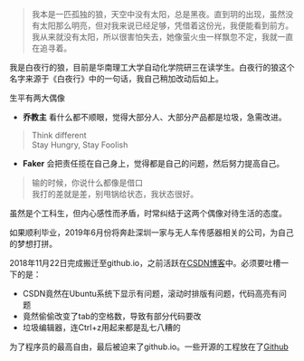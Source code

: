    
>我本是一匹孤独的狼，天空中没有太阳，总是黑夜。直到玥的出现，虽然没有太阳那么明亮，但对我来说已经足够，凭借着这份光，我便能看到前方。我从来就没有太阳，所以很害怕失去，她像萤火虫一样飘忽不定，我就一直在追寻着。

我是白夜行的狼，目前是华南理工大学自动化学院研三在读学生。白夜行的狼这个名字来源于《白夜行》中的一句话，我自己稍加改动后如上。

生平有两大偶像  
* **乔教主**
看什么都不顺眼，觉得大部分人、大部分产品都是垃圾，急需改进。  
> Think different  
> Stay Hungry, Stay Foolish  

* **Faker**
会把责任揽在自己身上，觉得都是自己的问题，然后努力提高自己。  
>输的时候，你说什么都像是借口  
>我打的差就是差，别甩锅给状态，我状态很好。  

虽然是个工科生，但内心感性而矛盾，时常纠结于这两个偶像对待生活的态度。

如果顺利毕业，2019年6月份将奔赴深圳一家与无人车传感器相关的公司，为自己的梦想打拼。

2018年11月22日完成搬迁至github.io，之前活跃在[CSDN博客](https://blog.csdn.net/u013834525)中。必须要吐槽一下的是：
* CSDN竟然在Ubuntu系统下显示有问题，滚动时排版有问题，代码高亮有问题
* 竟然偷偷改变了tab的空格数，导致有部分代码要改
* 垃圾编辑器，连Ctrl+z用起来都是乱七八糟的  

为了程序员的最高自由，最后被迫来了github.io。一些开源的工程放在了[Github](https://github.com/HaoQChen)



